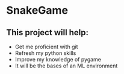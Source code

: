 # SnakeGame

## This project will help:

* Get me proficient with git
* Refresh my python skills
* Improve my knowledge of pygame
* It will be the bases of an ML environment
